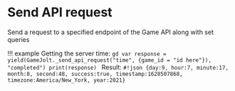# Send API request
Send a request to a specified endpoint of the Game API along with set queries

!!! example
    Getting the server time:
    ```gd
    var response = yield(GameJolt._send_api_request("time", {game_id = "id here"}), "completed")
    print(response)
    ```
    Result: `#!json {day:9, hour:7, minute:17, month:8, second:48, success:true, timestamp:1628507868, timezone:America/New_York, year:2021}`
    
